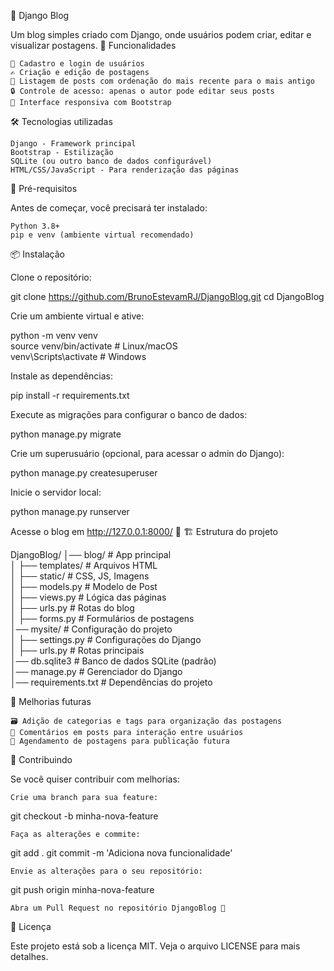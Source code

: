 📝 Django Blog

Um blog simples criado com Django, onde usuários podem criar, editar e visualizar postagens.
🚀 Funcionalidades

    📌 Cadastro e login de usuários
    ✍️ Criação e edição de postagens
    📄 Listagem de posts com ordenação do mais recente para o mais antigo
    🔒 Controle de acesso: apenas o autor pode editar seus posts
    🎨 Interface responsiva com Bootstrap

🛠 Tecnologias utilizadas

    Django - Framework principal
    Bootstrap - Estilização
    SQLite (ou outro banco de dados configurável)
    HTML/CSS/JavaScript - Para renderização das páginas

📌 Pré-requisitos

Antes de começar, você precisará ter instalado:

    Python 3.8+
    pip e venv (ambiente virtual recomendado)

📦 Instalação

Clone o repositório:

git clone https://github.com/BrunoEstevamRJ/DjangoBlog.git
cd DjangoBlog

Crie um ambiente virtual e ative:

python -m venv venv  
source venv/bin/activate  # Linux/macOS  
venv\Scripts\activate  # Windows  

Instale as dependências:

pip install -r requirements.txt

Execute as migrações para configurar o banco de dados:

python manage.py migrate

Crie um superusuário (opcional, para acessar o admin do Django):

python manage.py createsuperuser

Inicie o servidor local:

python manage.py runserver

Acesse o blog em http://127.0.0.1:8000/ 🚀
🏗 Estrutura do projeto

DjangoBlog/
│── blog/                  # App principal  
│   ├── templates/         # Arquivos HTML  
│   ├── static/            # CSS, JS, Imagens  
│   ├── models.py          # Modelo de Post  
│   ├── views.py           # Lógica das páginas  
│   ├── urls.py            # Rotas do blog  
│   ├── forms.py           # Formulários de postagens  
│── mysite/                # Configuração do projeto  
│   ├── settings.py        # Configurações do Django  
│   ├── urls.py            # Rotas principais  
│── db.sqlite3             # Banco de dados SQLite (padrão)  
│── manage.py              # Gerenciador do Django  
│── requirements.txt       # Dependências do projeto  

📌 Melhorias futuras

    🗃 Adição de categorias e tags para organização das postagens
    💬 Comentários em posts para interação entre usuários
    📅 Agendamento de postagens para publicação futura

🤝 Contribuindo

Se você quiser contribuir com melhorias:

    Crie uma branch para sua feature:

git checkout -b minha-nova-feature

    Faça as alterações e commite:

git add .
git commit -m 'Adiciona nova funcionalidade'

    Envie as alterações para o seu repositório:

git push origin minha-nova-feature

    Abra um Pull Request no repositório DjangoBlog 🎉

📜 Licença

Este projeto está sob a licença MIT. Veja o arquivo LICENSE para mais detalhes.